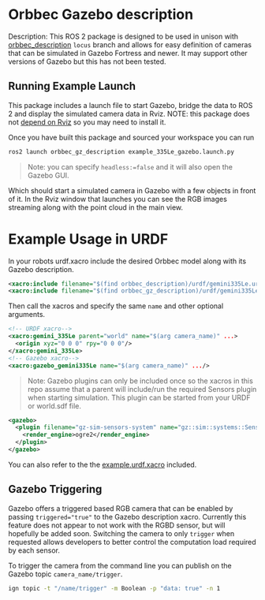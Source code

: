 # Orbbec Gazebo description

Description: This ROS 2 package is designed to be used in unison with [orbbec_description](https://github.com/locusrobotics/OrbbecSDK_ROS2/tree/locus) `locus` branch and allows for easy definition of cameras that can be simulated in Gazebo Fortress and newer. It may support other versions of Gazebo but this has not been tested.

## Running Example Launch

This package includes a launch file to start Gazebo, bridge the data to ROS 2 and display the simulated camera data in Rviz.
NOTE: this package does not [depend on Rviz](package.xml#L16) so you may need to install it.

Once you have built this package and sourced your workspace you can run
```bash
ros2 launch orbbec_gz_description example_335Le_gazebo.launch.py
```

> Note: you can specify `headless:=false` and it will also open the Gazebo GUI.

Which should start a simulated camera in Gazebo with a few objects in front of it. In the Rviz window that launches you can see the RGB images streaming along with the point cloud in the main view.


# Example Usage in URDF

In your robots urdf.xacro include the desired Orbbec model along with its Gazebo description.
```xml
<xacro:include filename="$(find orbbec_description)/urdf/gemini335Le.urdf.xacro" />
<xacro:include filename="$(find orbbec_gz_description)/urdf/gemini335Le.gazebo.xacro" />

```
Then call the xacros and specify the same `name` and other optional arguments.
```xml
<!-- URDF xacro-->
<xacro:gemini_335Le parent="world" name="$(arg camera_name)" ...>
  <origin xyz="0 0 0" rpy="0 0 0"/>
</xacro:gemini_335Le>
<!-- Gazebo xacro-->
<xacro:gazebo_gemini335Le name="$(arg camera_name)" .../>
```

> Note: Gazebo plugins can only be included once so the xacros in this repo assume that a parent will include/run the required Sensors plugin when starting simulation.
This plugin can be started from your URDF or world.sdf file.
```xml
<gazebo>
  <plugin filename="gz-sim-sensors-system" name="gz::sim::systems::Sensors">
    <render_engine>ogre2</render_engine>
  </plugin>
</gazebo>
```

You can also refer to the the [example.urdf.xacro](./urdf/example_335Le_gazebo.urdf.xacro) included.

## Gazebo Triggering

Gazebo offers a triggered based RGB camera that can be enabled by passing `triggered="true"` to the Gazebo description xacro.
Currently this feature does not appear to not work with the RGBD sensor, but will hopefully be added soon.
Switching the camera to only `trigger` when requested allows developers to better control the computation load required by each sensor.

To trigger the camera from the command line you can publish on the Gazebo topic `camera_name/trigger`.
```bash
ign topic -t "/name/trigger" -m Boolean -p "data: true" -n 1
```
